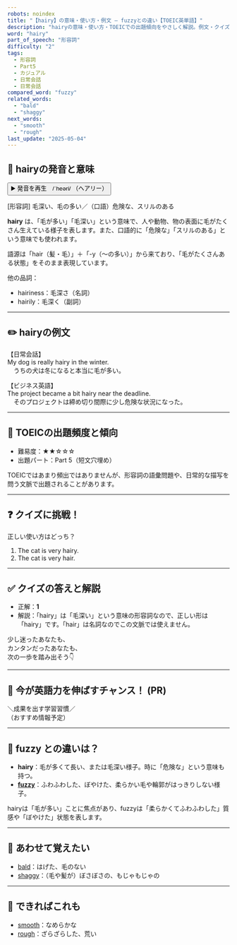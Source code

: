 ```yaml
---
robots: noindex
title: "【hairy】の意味・使い方・例文 ― fuzzyとの違い【TOEIC英単語】"
description: "hairyの意味・使い方・TOEICでの出題傾向をやさしく解説。例文・クイズ付きでfuzzyとの違いもわかりやすく学べます。"
word: "hairy"
part_of_speech: "形容詞"
difficulty: "2"
tags:
  - 形容詞
  - Part5
  - カジュアル
  - 日常会話
  - 日常会話
compared_word: "fuzzy"
related_words:
  - "bald"
  - "shaggy"
next_words:
  - "smooth"
  - "rough"
last_update: "2025-05-04"
---
```


## 🔰 hairyの発音と意味

<button class="play-audio" onclick="playTTS('hairy')">
  <span class="play-audio-main">
    ▶️ 発音を再生　/ˈheəri/
  </span>
  <span class="play-audio-sub">
    （ヘアリー）
  </span>
</button>

[形容詞] 毛深い、毛の多い／（口語）危険な、スリルのある

**hairy** は、「毛が多い」「毛深い」という意味で、人や動物、物の表面に毛がたくさん生えている様子を表します。また、口語的に「危険な」「スリルのある」という意味でも使われます。

語源は「hair（髪・毛）」＋「-y（～の多い）」から来ており、「毛がたくさんある状態」をそのまま表現しています。

他の品詞：  
- hairiness：毛深さ（名詞）
- hairily：毛深く（副詞）

---

## ✏️ hairyの例文

【日常会話】  
My dog is really hairy in the winter.  
　うちの犬は冬になると本当に毛が多い。

【ビジネス英語】  
The project became a bit hairy near the deadline.  
　そのプロジェクトは締め切り間際に少し危険な状況になった。

---

## 🎯 TOEICの出題頻度と傾向

- 難易度：★★☆☆☆
- 出題パート：Part 5（短文穴埋め）

TOEICではあまり頻出ではありませんが、形容詞の語彙問題や、日常的な描写を問う文脈で出題されることがあります。

---

## ❓ クイズに挑戦！

正しい使い方はどっち？

1. The cat is very hairy.  
2. The cat is very hair.

---

## ✅ クイズの答えと解説

- 正解：**1**
- 解説：「hairy」は「毛深い」という意味の形容詞なので、正しい形は「hairy」です。「hair」は名詞なのでこの文脈では使えません。

少し迷ったあなたも、  
カンタンだったあなたも、  
次の一歩を踏み出そう👇️

---

## 🚀 今が英語力を伸ばすチャンス！ (PR)

<div class="info-center">
＼成果を出す学習習慣／<br>  
（おすすめ情報予定）
</div>

---

## 🤔  fuzzy との違いは？

- **hairy**：毛が多くて長い、または毛深い様子。時に「危険な」という意味も持つ。
- **[fuzzy](/word/fuzzy)**：ふわふわした、ぼやけた、柔らかい毛や輪郭がはっきりしない様子。

hairyは「毛が多い」ことに焦点があり、fuzzyは「柔らかくてふわふわした」質感や「ぼやけた」状態を表します。

---

## 🧩 あわせて覚えたい

- [bald](/word/bald)：はげた、毛のない
- [shaggy](/word/shaggy)：（毛や髪が）ぼさぼさの、もじゃもじゃの

---

## 📖 できればこれも

- [smooth](/word/smooth)：なめらかな
- [rough](/word/rough)：ざらざらした、荒い

<!-- cvid: aid20_bid26 -->
